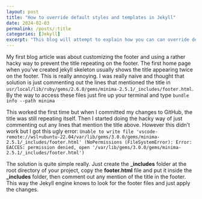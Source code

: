 ```yaml
---
layout: post
title: "How to override default styles and templates in Jekyll"
date: 2024-02-03
permalink: /posts/:title
categories: [Jekyll]
excerpt: "This blog will attempt to explain how you can can override defaults and put your own templates"
---
```



My first blog article was about customizing the footer and using a rather hacky way to prevent the title repeating on the footer. The first home page when you’ve created jekyll skeleton usually shows the title appearing twice on the footer. This is really annoying. I was really naive and thought that solution is just commenting out the lines that mentioned the title in `usr/local/lib/ruby/gems/2.6.0/gems/minima-2.5.1/_includes/footer.html`. By the way to access these files just fire up your terminal and type `bundle info --path minima`

This worked the first time but when I committed my changes to GitHub, the title was still repeating itself. Then I started doing the hacky way of just commenting out any lines that mention the title above. However this didn’t work but I got this ugly error:  `Unable to write file 'vscode-remote://wsl+ubuntu-22.04/var/lib/gems/3.0.0/gems/minima-2.5.1/_includes/footer.html' (NoPermissions (FileSystemError): Error: EACCES: permission denied, open '/var/lib/gems/3.0.0/gems/minima-2.5.1/_includes/footer.html')`

The solution is quite simple really.  Just create the **_includes** folder at the root directory of your project,  copy the **footer.html** file and put it inside the **_includes** folder, then comment out any mention of the title in the footer. This way the Jekyll engine knows to look for the footer files and just apply the changes.